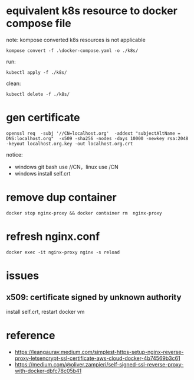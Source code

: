 # equivalent k8s resource to docker compose file

note: kompose converted k8s resources is not applicable

```shell
kompose convert -f .\docker-compose.yaml -o ./k8s/ 
```

run:

```shell
kubectl apply -f ./k8s/
```

clean:

```shell
kubectl delete -f ./k8s/
```

# gen certificate

```shell
openssl req  -subj '//CN=localhost.org'  -addext "subjectAltName = DNS:localhost.org"  -x509 -sha256 -nodes -days 10000 -newkey rsa:2048 -keyout localhost.org.key -out localhost.org.crt

```

notice:

- windows git bash use //CN，linux use /CN
- windows install self.crt

# remove dup container

```shell
docker stop nginx-proxy && docker container rm  nginx-proxy
```

# refresh nginx.conf

```shell
docker exec -it nginx-proxy nginx -s reload
```

# issues

## x509: certificate signed by unknown authority

install self.crt, restart docker vm

# reference

- https://leangaurav.medium.com/simplest-https-setup-nginx-reverse-proxy-letsencrypt-ssl-certificate-aws-cloud-docker-4b74569b3c61
- https://medium.com/@oliver.zampieri/self-signed-ssl-reverse-proxy-with-docker-dbfc78c05b41
